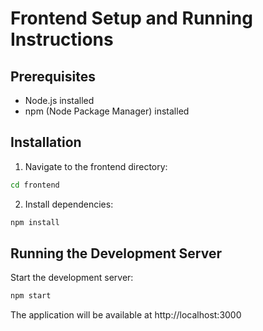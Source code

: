 # Frontend Setup and Running Instructions

## Prerequisites
- Node.js installed
- npm (Node Package Manager) installed

## Installation
1. Navigate to the frontend directory:
```bash
cd frontend
```

2. Install dependencies:
```bash
npm install
```

## Running the Development Server
Start the development server:
```bash
npm start
```

The application will be available at http://localhost:3000
